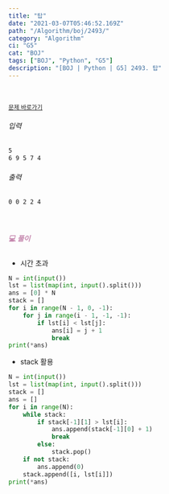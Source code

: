 ```yaml
---
title: "탑"
date: "2021-03-07T05:46:52.169Z"
path: "/Algorithm/boj/2493/"
category: "Algorithm"
ci: "G5"
cat: "BOJ"
tags: ["BOJ", "Python", "G5"]
description: "[BOJ | Python | G5] 2493. 탑"
---
```


<br />

<a href="https://www.acmicpc.net/problem/1504"><small>문제 바로가기</small></a>

###### 입력

```sh
5
6 9 5 7 4
```

###### 출력

```sh
0 0 2 2 4
```

<br />

##### <h5 style="color:#C587AE;">💻 풀이</h5>

* 시간 초과

```python
N = int(input())
lst = list(map(int, input().split()))
ans = [0] * N
stack = []
for i in range(N - 1, 0, -1):
    for j in range(i - 1, -1, -1):
        if lst[i] < lst[j]:
            ans[i] = j + 1
            break
print(*ans)
```

* stack 활용

```python
N = int(input())
lst = list(map(int, input().split()))
stack = []
ans = []
for i in range(N):
    while stack:
        if stack[-1][1] > lst[i]:
            ans.append(stack[-1][0] + 1)
            break
        else:
            stack.pop()
    if not stack:
        ans.append(0)
    stack.append([i, lst[i]])
print(*ans)
```



